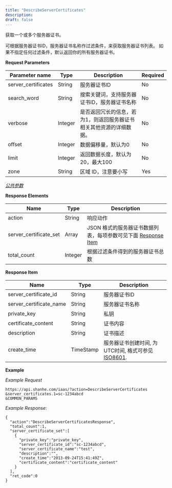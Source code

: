```yaml
---
title: "DescribeServerCertificates"
description: 
draft: false
---
```




获取一个或多个服务器证书。

可根据服务器证书ID，服务器证书名称作过滤条件，来获取服务器证书列表。 如果不指定任何过滤条件，默认返回你的所有服务器证书。

**Request Parameters**

| Parameter name | Type | Description | Required |
| --- | --- | --- | --- |
| server_certificates | String | 服务器证书ID | No |
| search_word | String | 搜索关键词，支持服务器证书ID，服务器证书名称 | No |
| verbose | Integer | 是否返回冗长的信息，若为1，则返回服务器证书相关其他资源的详细数据。 | No |
| offset | Integer | 数据偏移量，默认为0 | No |
| limit | Integer | 返回数据长度，默认为20，最大100 | No |
| zone | String | 区域 ID，注意要小写 | Yes |

[_公共参数_](../../../parameters/)

**Response Elements**

| Name | Type | Description |
| --- | --- | --- |
| action | String | 响应动作 |
| server_certificate_set | Array | JSON 格式的服务器证书数据列表，每项参数可见下面 [Response Item](#response-item) |
| total_count | Integer | 根据过滤条件得到的服务器证书总数 |

**Response Item**

| Name | Type | Description |
| --- | --- | --- |
| server_certificate_id | String | 服务器证书ID |
| server_certificate_name | String | 服务器证书名称 |
| private_key | String | 私钥 |
| certificate_content | String | 证书内容 |
| description | String | 证书描述 |
| create_time | TimeStamp | 服务器证书创建时间, 为UTC时间, 格式可参见 [ISO8601](http://www.w3.org/TR/NOTE-datetime). |

**Example**

_Example Request_

```
https://api.shanhe.com/iaas/?action=DescribeServerCertificates
&server_certificates.1=sc-1234abcd
&COMMON_PARAMS
```

_Example Response_:

```
{
  "action":"DescribeServerCertificatesResponse",
  "total_count":1,
  "server_certificate_set":[
    {
      "private_key":"private_key",
      "server_certificate_id":"sc-1234abcd",
      "server_certificate_name":"test",
      "description":"",
      "create_time":"2013-09-24T15:41:49Z",
      "certificate_content":"certificate_content"
    }
  ],
  "ret_code":0
}
```
